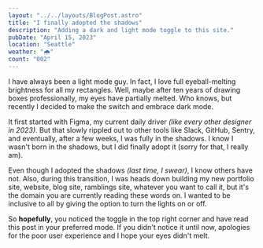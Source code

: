 ```yaml
---
layout: "../../layouts/BlogPost.astro"
title: "I finally adopted the shadows"
description: "Adding a dark and light mode toggle to this site."
pubDate: "April 15, 2023"
location: "Seattle"
weather: "🌧️"
count: "002"
---
```

I have always been a light mode guy. In fact, I love full eyeball-melting brightness for all my rectangles. Well, maybe after ten years of drawing boxes professionally, my eyes have partially melted. Who knows, but recently I decided to make the switch and embrace dark mode.

It first started with Figma, my current daily driver _(like every other designer in 2023)_. But that slowly rippled out to other tools like Slack, GitHub, Sentry, and eventually, after a few weeks, I was fully in the shadows.
I know I wasn't born in the shadows, but I did finally adopt it (sorry for that, I really am).

Even though I adopted the shadows _(last time, I swear)_, I know others have not. Also, during this transition, I was heads down building my new portfolio site, website, blog site, ramblings site, whatever you want to call it, but it's the domain you are currently reading these words on. I wanted to be inclusive to all by giving the option to turn the lights on or off.

So **hopefully**, you noticed the toggle in the top right corner and have read this post in your preferred mode. If you didn't notice it until now, apologies for the poor user experience and I hope your eyes didn't melt.





